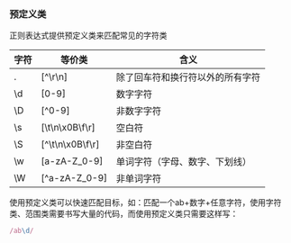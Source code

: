 ### 预定义类

正则表达式提供预定义类来匹配常见的字符类

| 字符 | 等价类          | 含义                             |
| ---- | --------------- | -------------------------------- |
| .    | [^\r\n]         | 除了回车符和换行符以外的所有字符 |
| \d   | [0-9]           | 数字字符                         |
| \D   | [^0-9]          | 非数字字符                       |
| \s   | [\t\n\x0B\f\r]  | 空白符                           |
| \S   | [^\t\n\x0B\f\r] | 非空白符                         |
| \w   | [a-zA-Z_0-9]    | 单词字符（字母、数字、下划线）   |
| \W   | [^a-zA-Z_0-9]   | 非单词字符                       |

使用预定义类可以快速匹配目标，如：匹配一个ab+数字+任意字符，使用字符类、范围类需要书写大量的代码，而使用预定义类只需要这样写：

```js
/ab\d/
```

